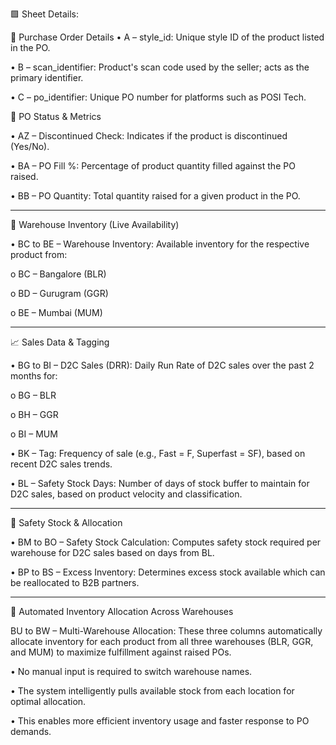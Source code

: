 🟩 Sheet Details:

🔹 Purchase Order Details
•	A – style_id: Unique style ID of the product listed in the PO.

•	B – scan_identifier: Product's scan code used by the seller; acts as the primary identifier.

•	C – po_identifier: Unique PO number for platforms such as POSI Tech.

🔹 PO Status & Metrics

•	AZ – Discontinued Check: Indicates if the product is discontinued (Yes/No).

•	BA – PO Fill %: Percentage of product quantity filled against the PO raised.

•	BB – PO Quantity: Total quantity raised for a given product in the PO.
________________________________________
🏬 Warehouse Inventory (Live Availability)

•	BC to BE – Warehouse Inventory: Available inventory for the respective product from:

o	BC – Bangalore (BLR)

o	BD – Gurugram (GGR)

o	BE – Mumbai (MUM)
________________________________________
📈 Sales Data & Tagging

•	BG to BI – D2C Sales (DRR): Daily Run Rate of D2C sales over the past 2 months for:

o	BG – BLR

o	BH – GGR

o	BI – MUM

•	BK – Tag: Frequency of sale (e.g., Fast = F, Superfast = SF), based on recent D2C sales trends.

•	BL – Safety Stock Days: Number of days of stock buffer to maintain for D2C sales, based on product velocity and classification.
________________________________________

🧮 Safety Stock & Allocation

•	BM to BO – Safety Stock Calculation: Computes safety stock required per warehouse for D2C sales based on days from BL.

•	BP to BS – Excess Inventory: Determines excess stock available which can be reallocated to B2B partners.
________________________________________

🚚 Automated Inventory Allocation Across Warehouses

BU to BW – Multi-Warehouse Allocation: These three columns automatically allocate inventory for each product from all three warehouses (BLR, GGR, and 
MUM) to maximize fulfillment against raised POs.

• No manual input is required to switch warehouse names.

• The system intelligently pulls available stock from each location for optimal allocation.

• This enables more efficient inventory usage and faster response to PO demands.
